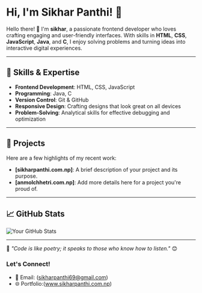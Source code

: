 # Hi, I'm Sikhar Panthi! 👋


Hello there! 👋 I'm **sikhar**, a passionate frontend developer who loves crafting engaging and user-friendly interfaces. With skills in **HTML**, **CSS**, **JavaScript**, **Java**, and **C**, I enjoy solving problems and turning ideas into interactive digital experiences.

---

## 🌟 Skills & Expertise
- **Frontend Development**: HTML, CSS, JavaScript
- **Programming**: Java, C
- **Version Control**: Git & GitHub
- **Responsive Design**: Crafting designs that look great on all devices
- **Problem-Solving**: Analytical skills for effective debugging and optimization

---

## 🚀 Projects
Here are a few highlights of my recent work:
- **[sikharpanthi.com.np]**: A brief description of your project and its purpose.
- **[anmolchhetri.com.np]**: Add more details here for a project you're proud of.

---

## 📈 GitHub Stats
![Your GitHub Stats](https://github-readme-stats.vercel.app/api?username=sikharsp&show_icons=true&theme=radical)

---

🌱 _"Code is like poetry; it speaks to those who know how to listen."_ 😊



### Let's Connect!
- 📧 Email: (sikharpanthi69@gmail.com)
- 🌐 Portfolio:(www.sikharpanthi.com.np)
